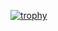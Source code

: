 [![trophy](https://github-profile-trophy.vercel.app/?username=ryo-ma)](https://github.com/mithunjack/github-profile-trophy)
